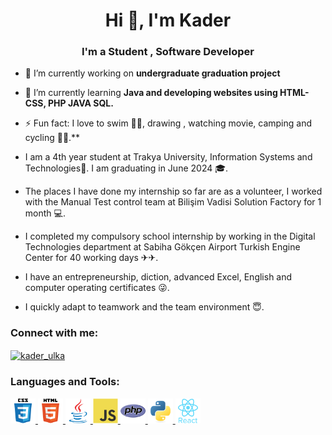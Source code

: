 <h1 align="center">Hi 👋, I'm Kader</h1>
<h3 align="center">I'm a Student , Software Developer </h3>

- 🔭 I’m currently working on **undergraduate graduation project**

- 🌱 I’m currently learning **Java and developing websites using HTML-CSS, PHP JAVA SQL.**

- ⚡ Fun fact: I love to swim 🏊‍♀️, drawing , watching movie, camping and cycling 🚴‍♀️.**

- I am a 4th year student at Trakya University, Information Systems and Technologies🏫. I am graduating in June 2024 🎓.
  
- The places I have done my internship so far are as a volunteer, I worked with the Manual Test control team at Bilişim Vadisi Solution Factory for 1 month 💻︎.
  
- I completed my compulsory school internship by working in the Digital Technologies department at Sabiha Gökçen Airport Turkish Engine Center for 40 working days ✈︎✈︎.
  
- I have an entrepreneurship, diction, advanced Excel, English and computer operating certificates 😜.
  
- I quickly adapt to teamwork and the team environment 😇.

<h3 align="left">Connect with me:</h3>
<p align="left">
<a href="https://instagram.com/kader_ulka" target="blank"><img align="center" src="https://raw.githubusercontent.com/rahuldkjain/github-profile-readme-generator/master/src/images/icons/Social/instagram.svg" alt="kader_ulka" height="30" width="40" /></a>
</p>

<h3 align="left">Languages and Tools:</h3>
<p align="left"> <a href="https://www.w3schools.com/css/" target="_blank" rel="noreferrer"> <img src="https://raw.githubusercontent.com/devicons/devicon/master/icons/css3/css3-original-wordmark.svg" alt="css3" width="40" height="40"/> </a> <a href="https://www.w3.org/html/" target="_blank" rel="noreferrer"> <img src="https://raw.githubusercontent.com/devicons/devicon/master/icons/html5/html5-original-wordmark.svg" alt="html5" width="40" height="40"/> </a> <a href="https://www.java.com" target="_blank" rel="noreferrer"> <img src="https://raw.githubusercontent.com/devicons/devicon/master/icons/java/java-original.svg" alt="java" width="40" height="40"/> </a> <a href="https://developer.mozilla.org/en-US/docs/Web/JavaScript" target="_blank" rel="noreferrer"> <img src="https://raw.githubusercontent.com/devicons/devicon/master/icons/javascript/javascript-original.svg" alt="javascript" width="40" height="40"/> </a> <a href="https://www.php.net" target="_blank" rel="noreferrer"> <img src="https://raw.githubusercontent.com/devicons/devicon/master/icons/php/php-original.svg" alt="php" width="40" height="40"/> </a> <a href="https://www.python.org" target="_blank" rel="noreferrer"> <img src="https://raw.githubusercontent.com/devicons/devicon/master/icons/python/python-original.svg" alt="python" width="40" height="40"/> </a> <a href="https://reactjs.org/" target="_blank" rel="noreferrer"> <img src="https://raw.githubusercontent.com/devicons/devicon/master/icons/react/react-original-wordmark.svg" alt="react" width="40" height="40"/> </a> </p>

